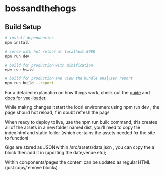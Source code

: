 # bossandthehogs

## Build Setup

``` bash
# install dependencies
npm install

# serve with hot reload at localhost:8080
npm run dev

# build for production with minification
npm run build

# build for production and view the bundle analyzer report
npm run build --report
```
For a detailed explanation on how things work, check out the [guide](http://vuejs-templates.github.io/webpack/) and [docs for vue-loader](http://vuejs.github.io/vue-loader).

While making changes it start the local environment using npm run dev , the page should hot reload, if in doubt refresh the page

When ready to deploy to live, use the npm run build command, this creates all of the assets in a new folder named dist, you'll need to copy the index.html and static folder (which contains the assets needed for the site to function)

Gigs are stored as JSON within /src/assets/data.json , you can copy the a block then add it in (updating the date,venue etc);

Within components/pages the content can be updated as regular HTML (just copy/remove blocks)